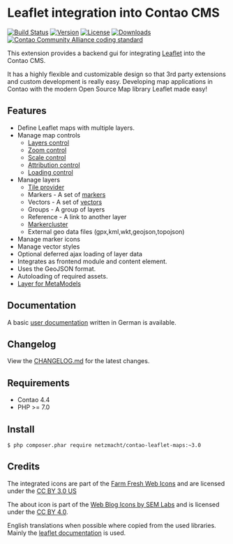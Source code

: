 Leaflet integration into Contao CMS
===================================

[![Build Status](http://img.shields.io/travis/netzmacht/contao-leaflet-maps/master.svg?style=flat-square)](https://travis-ci.org/netzmacht/contao-leaflet-maps)
[![Version](http://img.shields.io/packagist/v/netzmacht/contao-leaflet-maps.svg?style=flat-square)](http://packagist.org/packages/netzmacht/contao-leaflet-maps)
[![License](http://img.shields.io/packagist/l/netzmacht/contao-leaflet-maps.svg?style=flat-square)](http://packagist.org/packages/netzmacht/contao-leaflet-maps)
[![Downloads](http://img.shields.io/packagist/dt/netzmacht/contao-leaflet-maps.svg?style=flat-square)](http://packagist.org/packages/netzmacht/contao-leaflet-maps)
[![Contao Community Alliance coding standard](http://img.shields.io/badge/cca-coding_standard-red.svg?style=flat-square)](https://github.com/contao-community-alliance/coding-standard)

This extension provides a backend gui for integrating [Leaflet](http://leafletjs.com/) into the Contao CMS.

It has a highly flexible and customizable design so that 3rd party extensions and custom development is really easy. 
Developing map applications in Contao with the modern Open Source Map library Leaflet made easy!
  
Features
--------

 - Define Leaflet maps with multiple layers.
 - Manage map controls
    - [Layers control](http://leafletjs.com/reference-1.2.0.html#control-layers)
    - [Zoom control](http://leafletjs.com/reference-1.2.0.html#control-zoom)
    - [Scale control]((http://leafletjs.com/reference-1.2.0.html#control-scale))
    - [Attribution control](http://leafletjs.com/reference-1.2.0.html#control-attribution)
    - [Loading control](https://github.com/ebrelsford/Leaflet.loading)
 - Manage layers 
    - [Tile provider](https://github.com/leaflet-extras/leaflet-providers)
    - Markers - A set of [markers](http://leafletjs.com/reference-1.2.0.html#marker)
    - Vectors - A set of [vectors](http://leafletjs.com/reference-1.2.0.html)
    - Groups  - A group of layers
    - Reference - A link to another layer
    - [Markercluster](https://github.com/Leaflet/Leaflet.markercluster)
    - External geo data files (gpx,kml,wkt,geojson,topojson) 
 - Manage marker icons
 - Manage vector styles
 - Optional deferred ajax loading of layer data
 - Integrates as frontend module and content element.
 - Uses the GeoJSON format.
 - Autoloading of required assets.
 - [Layer for MetaModels](https://github.com/netzmacht/contao-leaflet-metamodels)
 

Documentation
-------------

A basic [user documentation](http://leaflet-maps-for-contao.readthedocs.org/) written in German is available.
 
Changelog
---------

View the [CHANGELOG.md](CHANGELOG.md) for the latest changes.

Requirements
------------
 
 - Contao 4.4
 - PHP >= 7.0
 
Install
-------

```
$ php composer.phar require netzmacht/contao-leaflet-maps:~3.0
```

Credits
-------

The integrated icons are part of the [Farm Fresh Web Icons](http://www.fatcow.com/free-icons) and are licensed under the
[CC BY 3.0 US](http://creativecommons.org/licenses/by/3.0/us/)

The about icon is part of the [Web Blog Icons by SEM Labs](http://semlabs.co.uk/) and is licensed under the 
[CC BY 4.0](http://creativecommons.org/licenses/by/4.0/).

English translations when possible where copied from the used libraries. Mainly the 
[leaflet documentation](http://leafletjs.com/reference-1.0.0.html) is used.

